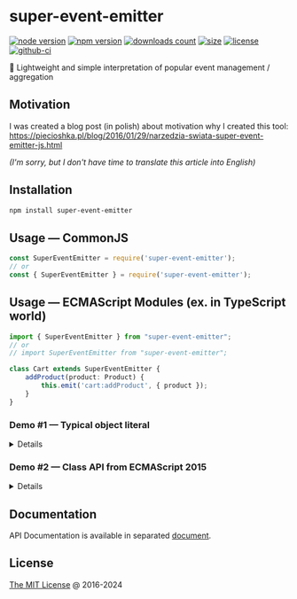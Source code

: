 # super-event-emitter

[![node version](https://img.shields.io/node/v/super-event-emitter.svg)](https://www.npmjs.com/package/super-event-emitter)
[![npm version](https://badge.fury.io/js/super-event-emitter.svg)](https://badge.fury.io/js/super-event-emitter)
[![downloads count](https://img.shields.io/npm/dt/super-event-emitter.svg)](https://www.npmjs.com/package/super-event-emitter)
[![size](https://packagephobia.com/badge?p=super-event-emitter)](https://packagephobia.com/result?p=super-event-emitter)
[![license](https://img.shields.io/npm/l/super-event-emitter.svg)](https://piecioshka.mit-license.org)
[![github-ci](https://github.com/piecioshka/super-event-emitter/actions/workflows/testing.yml/badge.svg)](https://github.com/piecioshka/super-event-emitter/actions/workflows/testing.yml)

🔨 Lightweight and simple interpretation of popular event management / aggregation

## Motivation

I was created a blog post (in polish) about motivation why I created this tool:<br/>
<https://piecioshka.pl/blog/2016/01/29/narzedzia-swiata-super-event-emitter-js.html>

_(I'm sorry, but I don't have time to translate this article into English)_

## Installation

```bash
npm install super-event-emitter
```

## Usage — CommonJS

```javascript
const SuperEventEmitter = require('super-event-emitter');
// or
const { SuperEventEmitter } = require('super-event-emitter');
```

## Usage — ECMAScript Modules (ex. in TypeScript world)

```ts
import { SuperEventEmitter } from "super-event-emitter";
// or
// import SuperEventEmitter from "super-event-emitter";

class Cart extends SuperEventEmitter {
    addProduct(product: Product) {
        this.emit('cart:addProduct', { product });
    }
}
```

### Demo #1 — Typical object literal

<details>

```javascript
const bar = {};

SuperEventEmitter.mixin(bar);

bar.on('test', function () {
    console.log('triggered!');
}, this);

bar.emit('test');
```

</details>

### Demo #2 — Class API from ECMAScript 2015

<details>

```javascript
class Person extends SuperEventEmitter {
    say(message) {
        this.emit('say', message);
    }
}

const p1 = new Person();

p1.on('say', function (message) {
    console.log(message); // 'I love cookie'
});

p1.say('I love cookie');
```

</details>

## Documentation

API Documentation is available in separated [document](./docs/api.md).

## License

[The MIT License](https://piecioshka.mit-license.org) @ 2016-2024
